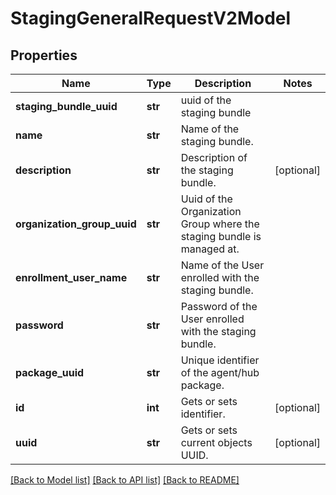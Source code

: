# StagingGeneralRequestV2Model

## Properties
Name | Type | Description | Notes
------------ | ------------- | ------------- | -------------
**staging_bundle_uuid** | **str** | uuid of the staging bundle | 
**name** | **str** | Name of the staging bundle. | 
**description** | **str** | Description of the staging bundle. | [optional] 
**organization_group_uuid** | **str** | Uuid of the Organization Group where the staging  bundle is managed at. | 
**enrollment_user_name** | **str** | Name of the User enrolled with the staging  bundle. | 
**password** | **str** | Password of the User enrolled with the staging  bundle. | 
**package_uuid** | **str** | Unique identifier of the agent/hub package. | 
**id** | **int** | Gets or sets identifier. | [optional] 
**uuid** | **str** | Gets or sets current objects UUID. | [optional] 

[[Back to Model list]](../README.md#documentation-for-models) [[Back to API list]](../README.md#documentation-for-api-endpoints) [[Back to README]](../README.md)


